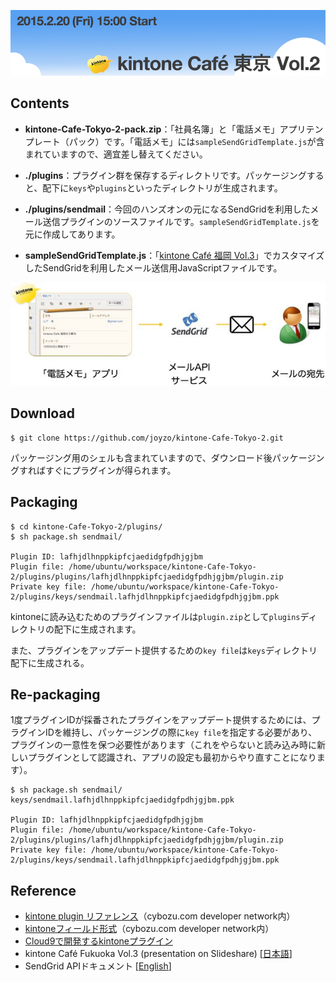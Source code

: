 ![kintoneCafeTitle](image/kintone-cafe-tokyo-2_logo.png)

## Contents
* **kintone-Cafe-Tokyo-2-pack.zip**：「社員名簿」と「電話メモ」アプリテンプレート（パック）です。「電話メモ」には`sampleSendGridTemplate.js`が含まれていますので、適宜差し替えてください。

* **./plugins**：プラグイン群を保存するディレクトリです。パッケージングすると、配下に`keys`や`plugins`といったディレクトリが生成されます。

* **./plugins/sendmail**：今回のハンズオンの元になるSendGridを利用したメール送信プラグインのソースファイルです。`sampleSendGridTemplate.js`を元に作成してあります。

* **sampleSendGridTemplate.js**：「[kintone Café 福岡 Vol.3](http://www.slideshare.net/yamaryu0508b/kintone-caf-vol3kintone-javascriptkintoneproxysendgrid "kintone Café Fukuoka Vol.3 (presentation on Slideshare)")」でカスタマイズしたSendGridを利用したメール送信用JavaScriptファイルです。

![kintone-sendgrid](image/kintone-sendgrid.jpg)

## Download
```
$ git clone https://github.com/joyzo/kintone-Cafe-Tokyo-2.git
```
パッケージング用のシェルも含まれていますので、ダウンロード後パッケージングすればすぐにプラグインが得られます。

## Packaging
```
$ cd kintone-Cafe-Tokyo-2/plugins/
$ sh package.sh sendmail/

Plugin ID: lafhjdlhnppkipfcjaedidgfpdhjgjbm
Plugin file: /home/ubuntu/workspace/kintone-Cafe-Tokyo-2/plugins/plugins/lafhjdlhnppkipfcjaedidgfpdhjgjbm/plugin.zip
Private key file: /home/ubuntu/workspace/kintone-Cafe-Tokyo-2/plugins/keys/sendmail.lafhjdlhnppkipfcjaedidgfpdhjgjbm.ppk
```
kintoneに読み込むためのプラグインファイルは`plugin.zip`として`plugins`ディレクトリの配下に生成されます。

また、プラグインをアップデート提供するための`key file`は`keys`ディレクトリ配下に生成される。

## Re-packaging
1度プラグインIDが採番されたプラグインをアップデート提供するためには、プラグインIDを維持し、パッケージングの際に`key file`を指定する必要があり、プラグインの一意性を保つ必要性があります（これをやらないと読み込み時に新しいプラグインとして認識され、アプリの設定も最初からやり直すことになります）。
```
$ sh package.sh sendmail/  keys/sendmail.lafhjdlhnppkipfcjaedidgfpdhjgjbm.ppk

Plugin ID: lafhjdlhnppkipfcjaedidgfpdhjgjbm
Plugin file: /home/ubuntu/workspace/kintone-Cafe-Tokyo-2/plugins/plugins/lafhjdlhnppkipfcjaedidgfpdhjgjbm/plugin.zip
Private key file: /home/ubuntu/workspace/kintone-Cafe-Tokyo-2/plugins/keys/sendmail.lafhjdlhnppkipfcjaedidgfpdhjgjbm.ppk
```

## Reference
* [kintone plugin リファレンス](https://cybozudev.zendesk.com/hc/ja/categories/200219390-kintone-plugin)（cybozu.com developer network内）
* [kintoneフィールド形式](https://cybozudev.zendesk.com/hc/ja/articles/202166330)（cybozu.com developer network内）
* [Cloud9で開発するkintoneプラグイン](https://www.joyzo.co.jp/blog/454)
* kintone Café Fukuoka Vol.3 (presentation on Slideshare) [[日本語](http://www.slideshare.net/yamaryu0508b/kintone-caf-vol3kintone-javascriptkintoneproxysendgrid "kintone Café Fukuoka Vol.3 (presentation on Slideshare)")]
* SendGrid APIドキュメント [[English](https://sendgrid.com/docs/API_Reference/Web_API/mail.html "SendGrid APIドキュメント")]
